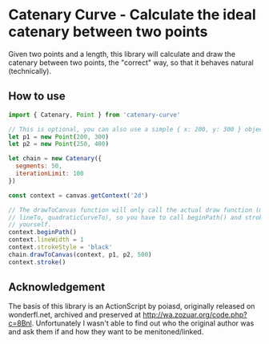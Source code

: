 # Catenary Curve - Calculate the ideal catenary between two points

Given two points and a length, this library will calculate and draw the catenary
between two points, the "correct" way, so that it behaves natural (technically).

## How to use

```javascript
import { Catenary, Point } from 'catenary-curve'

// This is optional, you can also use a simple { x: 200, y: 300 } object.
let p1 = new Point(200, 300)
let p2 = new Point(250, 400)

let chain = new Catenary({
  segments: 50,
  iterationLimit: 100
})

const context = canvas.getContext('2d')

// The drawToCanvas function will only call the actual draw function (moveTo,
// lineTo, quadraticCurveTo), so you have to call beginPath() and stroke()
// yourself.
context.beginPath()
context.lineWidth = 1
context.strokeStyle = 'black'
chain.drawToCanvas(context, p1, p2, 500)
context.stroke()
```

## Acknowledgement

The basis of this library is an ActionScript by poiasd, originally released on
wonderfl.net, archived and preserved at http://wa.zozuar.org/code.php?c=8Bnl.
Unfortunately I wasn't able to find out who the original author was and ask
them if and how they want to be menitoned/linked.
